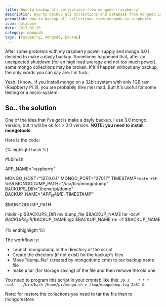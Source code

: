 ```yaml
---
title: How to backup all collections from mongodb (raspberry)
description: How to backup all collections and database from mongodb istance hosted in server (in this case on raspberry)
permalink: how-to-backup-all-collections-from-mongodb-on-raspberry
icon: database
date: 2017-02-16
category: mongodb
tags: [raspberry, mongodb, backup]
---
```


After some problems with my raspberry power supply and mongo 3.0 I decided to make a dayly backup.
Sometimes happened that, after an unexpected shutdown (for an high load average and not too much power), some mongo collections may be broken. If it'll happen without any backup, the only words you can say are: I'm fuck.

Yeah, I know.. if you install mongo on a 32bit system with only 1GB ram (Raspberry Pi 3), you are probabily (like me) mad.
But! It's useful for some testing or a micro-system.

## So.. the solution

One of the idea that I've got is make a dayly backup. I use 3.0 mongo version, but it will be ok for > 3.0 version.
**NOTE: you need to install mongotools.**

Here is the code:

{% highlight bash %}

#!/bin/sh

APP_NAME="raspberry"

MONGO_HOST="127.0.0.1"
MONGO_PORT="27017"
TIMESTAMP=`date +%F-%H%M`
MONGODUMP_PATH="/usr/bin/mongodump"
BACKUPS_DIR="/home/pi/dump"
BACKUP_NAME="$APP_NAME-$TIMESTAMP"

$MONGODUMP_PATH

mkdir -p $BACKUPS_DIR
mv dump_file $BACKUP_NAME
tar -zcvf $BACKUPS_DIR/$BACKUP_NAME.tgz $BACKUP_NAME
rm -rf $BACKUP_NAME

{% endhighlight %}

The workflow is:
* Launch mongodump in the directory of the script
* Create the directory (if not exist) for the backup's files
* Move "dump_file" (created by mongodump cmd) to our backup name file
* make a tar (for storage saving) of the file and then remove the old one

You need to program this script in your crontab like this:
``30 3    * * *   root    /bin/bash /home/pi/mongo.sh > /tmp/mongodump.log 2>&1 &``

Note: for restore the collections you need to tar the file then to mongorestore
